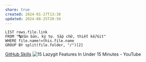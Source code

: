 ```yaml
---
share: true
created: 2024-01-27T13:38
updated: 2024-08-25T20:50
---
```


```dataview
LIST rows.file.link
FROM "🔠Văn bản, ký tự. Sắp chữ, thiết kế/Git" 
WHERE file.name!=this.file.name
GROUP BY split(file.folder, "/")[2]
```
[GitHub Skills](https://skills.github.com/)
![15 Lazygit Features In Under 15 Minutes - YouTube](https://www.youtube.com/watch?v=CPLdltN7wgE)